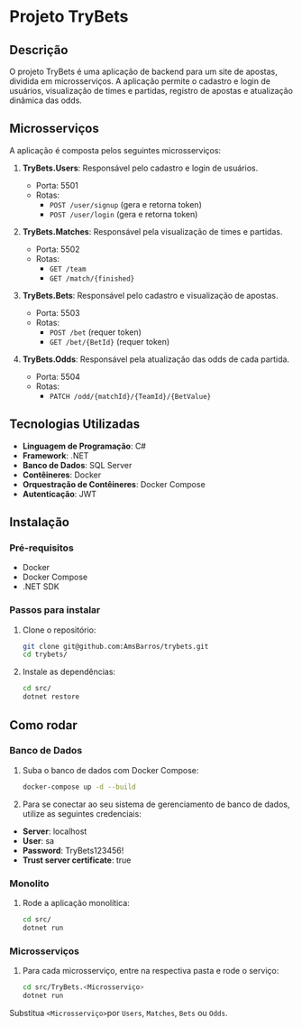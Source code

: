 # Projeto TryBets

## Descrição
O projeto TryBets é uma aplicação de backend para um site de apostas, dividida em microsserviços. A aplicação permite o cadastro e login de usuários, visualização de times e partidas, registro de apostas e atualização dinâmica das odds.

## Microsserviços
A aplicação é composta pelos seguintes microsserviços:

1. **TryBets.Users**: Responsável pelo cadastro e login de usuários.
   - Porta: 5501
   - Rotas:
     - `POST /user/signup` (gera e retorna token)
     - `POST /user/login` (gera e retorna token)

2. **TryBets.Matches**: Responsável pela visualização de times e partidas.
   - Porta: 5502
   - Rotas:
     - `GET /team`
     - `GET /match/{finished}`

3. **TryBets.Bets**: Responsável pelo cadastro e visualização de apostas.
   - Porta: 5503
   - Rotas:
     - `POST /bet` (requer token)
     - `GET /bet/{BetId}` (requer token)

4. **TryBets.Odds**: Responsável pela atualização das odds de cada partida.
   - Porta: 5504
   - Rotas:
     - `PATCH /odd/{matchId}/{TeamId}/{BetValue}`

## Tecnologias Utilizadas
- **Linguagem de Programação**: C#
- **Framework**: .NET
- **Banco de Dados**: SQL Server
- **Contêineres**: Docker
- **Orquestração de Contêineres**: Docker Compose
- **Autenticação**: JWT

## Instalação

### Pré-requisitos
- Docker
- Docker Compose
- .NET SDK

### Passos para instalar
1. Clone o repositório:
   ```sh
   git clone git@github.com:AmsBarros/trybets.git
   cd trybets/

2. Instale as dependências:
   ```sh
   cd src/
   dotnet restore

## Como rodar

### Banco de Dados
1. Suba o banco de dados com Docker Compose:
   ```sh
   docker-compose up -d --build

2. Para se conectar ao seu sistema de gerenciamento de banco de dados, utilize as seguintes credenciais:
- **Server**: localhost
- **User**: sa
- **Password**: TryBets123456!
- **Trust server certificate**: true

### Monolito
1. Rode a aplicação monolítica:
   ```sh
   cd src/
   dotnet run

### Microsserviços
1. Para cada microsserviço, entre na respectiva pasta e rode o serviço:
   ```sh
   cd src/TryBets.<Microsserviço>
   dotnet run

Substitua `<Microsserviço>`por `Users`, `Matches`, `Bets` ou `Odds`.   